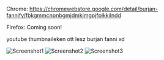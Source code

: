 Chrome: https://chromewebstore.google.com/detail/burjan-fannify/fbkgmmcnpnbgmjdmkjmgpjfplkkilndd

Firefox: Coming soon!

youtube thumbnaileken ott lesz burjan fanni xd

![Screenshot1](https://github.com/user-attachments/assets/d2f13f2b-1f73-46af-9be8-78962fedb5ca)
![Screenshot2](https://github.com/user-attachments/assets/2c94c39b-c068-4d91-9d05-42d4eb1ae398)
![Screenshot3](https://github.com/user-attachments/assets/1e73d357-4be4-4966-80ff-2f03239ff2ed)
